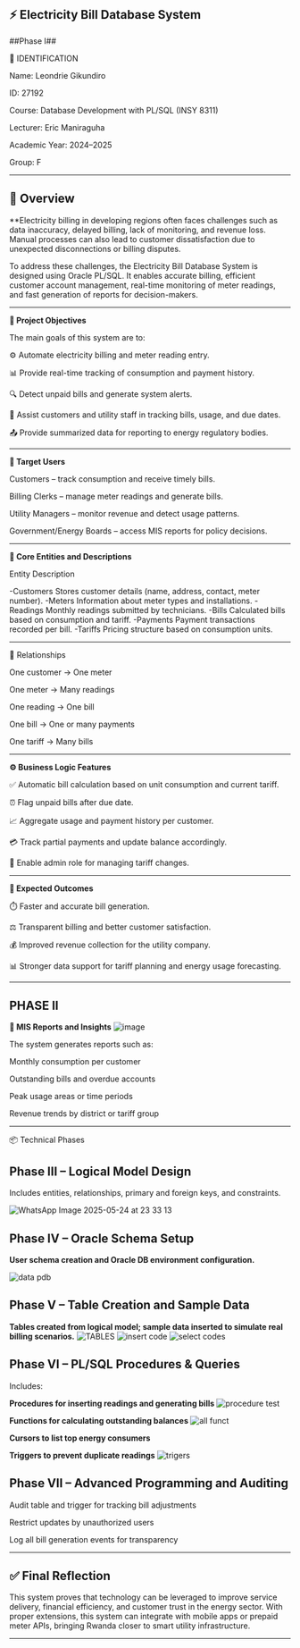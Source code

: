 

## ⚡ Electricity Bill Database System ##
 ##Phase I##

👤 IDENTIFICATION

Name: Leondrie Gikundiro

ID: 27192

Course: Database Development with PL/SQL (INSY 8311)

Lecturer: Eric Maniraguha

Academic Year: 2024–2025

Group: F

---

## 📌 Overview ##

**Electricity billing in developing regions often faces challenges such as data inaccuracy, delayed billing, lack of monitoring, and revenue loss. Manual processes can also lead to customer dissatisfaction due to unexpected disconnections or billing disputes.

To address these challenges, the Electricity Bill Database System is designed using Oracle PL/SQL. It enables accurate billing, efficient customer account management, real-time monitoring of meter readings, and fast generation of reports for decision-makers.

---

**🎯 Project Objectives**

The main goals of this system are to:

⚙️ Automate electricity billing and meter reading entry.

📊 Provide real-time tracking of consumption and payment history.

🔍 Detect unpaid bills and generate system alerts.

🧾 Assist customers and utility staff in tracking bills, usage, and due dates.

📤 Provide summarized data for reporting to energy regulatory bodies.



---

**👥 Target Users**

Customers – track consumption and receive timely bills.

Billing Clerks – manage meter readings and generate bills.

Utility Managers – monitor revenue and detect usage patterns.

Government/Energy Boards – access MIS reports for policy decisions.



---

**🧱 Core Entities and Descriptions**

Entity	Description

-Customers	Stores customer details (name, address, contact, meter number).
-Meters	Information about meter types and installations.
-Readings	Monthly readings submitted by technicians.
-Bills	Calculated bills based on consumption and tariff.
-Payments	Payment transactions recorded per bill.
-Tariffs	Pricing structure based on consumption units.



---

🔗 Relationships

One customer → One meter

One meter → Many readings

One reading → One bill

One bill → One or many payments

One tariff → Many bills



---

**⚙️ Business Logic Features**

✅ Automatic bill calculation based on unit consumption and current tariff.

⏰ Flag unpaid bills after due date.

📈 Aggregate usage and payment history per customer.

💳 Track partial payments and update balance accordingly.

🔐 Enable admin role for managing tariff changes.



---

**🚀 Expected Outcomes**

⏱️ Faster and accurate bill generation.

⚖️ Transparent billing and better customer satisfaction.

💰 Improved revenue collection for the utility company.

📊 Stronger data support for tariff planning and energy usage forecasting.



---
## PHASE II ##
**🧠 MIS Reports and Insights**
![image](https://github.com/user-attachments/assets/e2476070-feed-4c7d-9193-830f20ed4668)

The system generates reports such as:

Monthly consumption per customer

Outstanding bills and overdue accounts

Peak usage areas or time periods

Revenue trends by district or tariff group



---

📦 Technical Phases

## Phase III – Logical Model Design ##

Includes entities, relationships, primary and foreign keys, and constraints.

![WhatsApp Image 2025-05-24 at 23 33 13](https://github.com/user-attachments/assets/14993c96-9765-435b-8397-2e400d4f47c8)


## Phase IV – Oracle Schema Setup ##

**User schema creation and Oracle DB environment configuration.**

![data pdb](https://github.com/user-attachments/assets/45ff9655-ef7e-4d28-b86e-819b4c114b2b)


## Phase V – Table Creation and Sample Data ##

**Tables created from logical model; sample data inserted to simulate real billing scenarios.**
![TABLES](https://github.com/user-attachments/assets/d1d8c717-d86a-4f77-9e8d-6ae597099518)
![insert code](https://github.com/user-attachments/assets/41f2fcc6-1564-4d4a-86a0-fdeb4593f2a4)
![select codes](https://github.com/user-attachments/assets/750a51b5-00c8-4ab7-9ba0-5716d8630bfe)




## Phase VI – PL/SQL Procedures & Queries ##

Includes:

**Procedures for inserting readings and generating bills**
![procedure test](https://github.com/user-attachments/assets/340f0fdc-ac98-448a-8695-135c4635d199)

**Functions for calculating outstanding balances**
![all funct](https://github.com/user-attachments/assets/d6a0f7e5-5b35-49cc-b77e-7bfe175780b8)

**Cursors to list top energy consumers**

**Triggers to prevent duplicate readings**
![trigers](https://github.com/user-attachments/assets/b8825f78-7d66-42f5-a18f-88cdd569688c)


## Phase VII – Advanced Programming and Auditing ##

Audit table and trigger for tracking bill adjustments

Restrict updates by unauthorized users

Log all bill generation events for transparency



---

## ✅ Final Reflection ##

This system proves that technology can be leveraged to improve service delivery, financial efficiency, and customer trust in the energy sector. With proper extensions, this system can integrate with mobile apps or prepaid meter APIs, bringing Rwanda closer to smart utility infrastructure.


---




